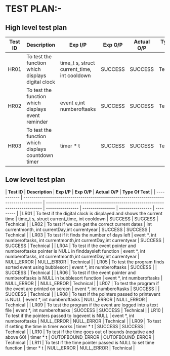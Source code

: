 # TEST PLAN:-

## High level test plan

| **Test ID** | **Description**                                     | **Exp I/P**                                 | **Exp O/P** | **Actual O/P** | **Type Of Test** |
| ----------- | --------------------------------------------------- | ------------------------------------------- | ----------- | -------------- | ---------------- |
| HR01        | To test the function which displays digital clock   | time_t s, struct current_time, int cooldown | SUCCESS     | SUCCESS        | Technical        |
| HR02        | To test the function which displays event reminder  | event e,int numberoftasks                   | SUCCESS     | SUCCESS        | Technical        |
| HR03        | To test the function which displays countdown timer | timer \* t                                  | SUCCESS     | SUCCESS        | Technical        |

## Low level test plan

| **Test ID** | **Description**                                                                         | **Exp I/P**                                                                  | **Exp O/P**      | **Actual O/P**   | **Type Of Test** |
| ----------- | --------------------------------------------------------------------------------------- | ---------------------------------------------------------------------------- | ---------------- | ---------------- | ---------------- | --------- |
| LR01        | To test if the digital clock is displayed and shows the current time                    | time_t s, struct current_time, int cooldown                                  | SUCCESS          | SUCCESS          | Technical        |
| LR02        | To test if we can get the correct current dates                                         | int currentmonth, int currentDay,int currentyear                             | SUCCESS          | SUCCESS          | Technical        |
| LR03        | To test if it finds the number of days left                                             | event \*, int numberoftasks, int currentmonth,int currentDay,int currentyear | SUCCESS          | SUCCESS          | Technical        |
| LR04        | To test if the event pointer and numberoftasks pointer is NULL in finddaysleft function | event \*, int numberoftasks, int currentmonth,int currentDay,int currentyear | NULL_ERROR       | NULL_ERROR       | Technical        |
| LR05        | To test the program finds sorted event using bubblesort                                 | event \*, int numberoftasks                                                  | SUCCESS          |                  | SUCCESS          | Technical |
| LR06        | To test if the event pointer and numberoftasks is NULL in bubblesort function           | event \*, int numberoftasks                                                  | NULL_ERROR       |                  | NULL_ERROR       | Technical |
| LR07        | To test the program if the event are printed on screen                                  | event \*, int numberoftasks                                                  | SUCCESS          |                  | SUCCESS          | Technical |
| LR08        | To test if the pointers passed to printevent is NULL                                    | event \*, int numberoftasks                                                  | NULL_ERROR       | NULL_ERROR       | Technical        |
| LR09        | To test the program if the event are logged into a text file                            | event \*, int numberoftasks                                                  | SUCCESS          | SUCCESS          | Technical        |
| LR10        | To test if the pointers passed to logevent is NULL                                      | event \*, int numberoftasks                                                  | NULL_ERROR       | NULL_ERROR       | Technical        |
| LR09        | To test if setting the time in timer works                                              | timer \* t                                                                   | SUCCESS          | SUCCESS          | Technical        |
| LR10        | To test if the time goes out of bounds (negative and above 60)                          | timer \* t                                                                   | OUTOFBOUND_ERROR | OUTOFBOUND_ERROR | Technical        |
| LR11        | To test if the time pointer passed is NULL to set time function                         | timer \* t                                                                   | NULL_ERROR       | NULL_ERROR       | Technical        |

